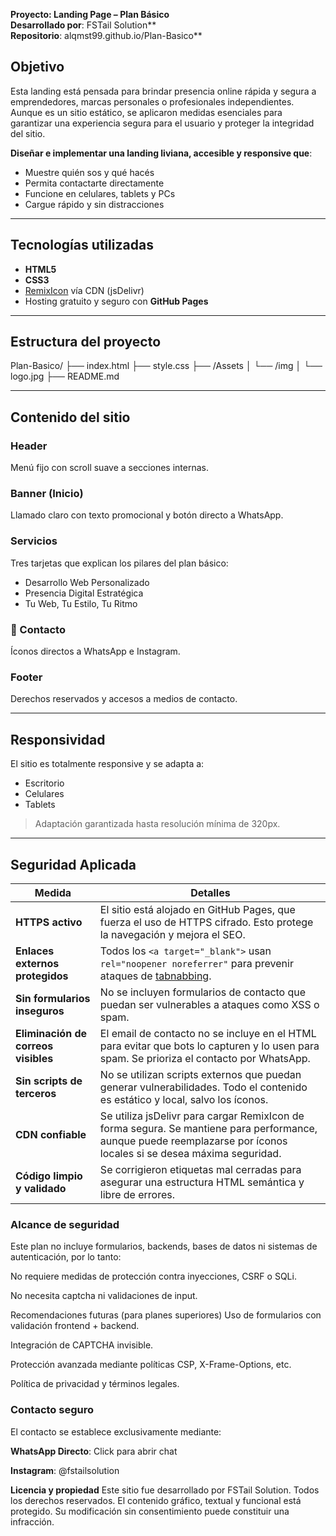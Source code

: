 **Proyecto: Landing Page – Plan Básico**  
**Desarrollado por**: FSTail Solution**  
**Repositorio**: alqmst99.github.io/Plan-Basico**  

## Objetivo
Esta landing está pensada para brindar presencia online rápida y segura a emprendedores, marcas personales o profesionales independientes. Aunque es un sitio estático, se aplicaron medidas esenciales para garantizar una experiencia segura para el usuario y proteger la integridad del sitio.

**Diseñar e implementar una landing liviana, accesible y responsive que**:
- Muestre quién sos y qué hacés
- Permita contactarte directamente
- Funcione en celulares, tablets y PCs
- Cargue rápido y sin distracciones

---

## Tecnologías utilizadas

- **HTML5**
- **CSS3**
- [RemixIcon](https://remixicon.com/) vía CDN (jsDelivr)
- Hosting gratuito y seguro con **GitHub Pages**

---

## Estructura del proyecto

Plan-Basico/
├── index.html
├── style.css
├── /Assets
│ └── /img
│ └── logo.jpg
├── README.md

---

## Contenido del sitio

### Header
Menú fijo con scroll suave a secciones internas.

### Banner (Inicio)
Llamado claro con texto promocional y botón directo a WhatsApp.

### Servicios
Tres tarjetas que explican los pilares del plan básico:
- Desarrollo Web Personalizado
- Presencia Digital Estratégica
- Tu Web, Tu Estilo, Tu Ritmo

### 🔹 Contacto
Íconos directos a WhatsApp e Instagram.

### Footer
Derechos reservados y accesos a medios de contacto.

---

##  Responsividad

El sitio es totalmente responsive y se adapta a:
-  Escritorio
-  Celulares
-  Tablets

>  Adaptación garantizada hasta resolución mínima de 320px.

---

## Seguridad Aplicada
| Medida                              | Detalles                                                                                                                                                            |
| ----------------------------------- | ------------------------------------------------------------------------------------------------------------------------------------------------------------------- |
| **HTTPS activo**                    | El sitio está alojado en GitHub Pages, que fuerza el uso de HTTPS cifrado. Esto protege la navegación y mejora el SEO.                                              |
| **Enlaces externos protegidos**     | Todos los `<a target="_blank">` usan `rel="noopener noreferrer"` para prevenir ataques de [tabnabbing](https://owasp.org/www-community/attacks/Reverse_Tabnabbing). |
| **Sin formularios inseguros**       | No se incluyen formularios de contacto que puedan ser vulnerables a ataques como XSS o spam.                                                                        |
| **Eliminación de correos visibles** | El email de contacto no se incluye en el HTML para evitar que bots lo capturen y lo usen para spam. Se prioriza el contacto por WhatsApp.                           |
| **Sin scripts de terceros**         | No se utilizan scripts externos que puedan generar vulnerabilidades. Todo el contenido es estático y local, salvo los íconos.                                       |
| **CDN confiable**                   | Se utiliza jsDelivr para cargar RemixIcon de forma segura. Se mantiene para performance, aunque puede reemplazarse por íconos locales si se desea máxima seguridad. |
| **Código limpio y validado**        | Se corrigieron etiquetas mal cerradas para asegurar una estructura HTML semántica y libre de errores.                                                               |


### Alcance de seguridad
Este plan no incluye formularios, backends, bases de datos ni sistemas de autenticación, por lo tanto:

No requiere medidas de protección contra inyecciones, CSRF o SQLi.

No necesita captcha ni validaciones de input.

Recomendaciones futuras (para planes superiores)
Uso de formularios con validación frontend + backend.

Integración de CAPTCHA invisible.

Protección avanzada mediante políticas CSP, X-Frame-Options, etc.

Política de privacidad y términos legales.

### Contacto seguro
El contacto se establece exclusivamente mediante:

**WhatsApp Directo**: Click para abrir chat

**Instagram**: @fstailsolution

**Licencia y propiedad**
Este sitio fue desarrollado por FSTail Solution. Todos los derechos reservados.
El contenido gráfico, textual y funcional está protegido.
Su modificación sin consentimiento puede constituir una infracción.
